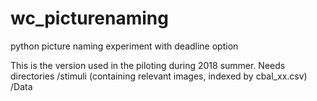 # wc_picturenaming
python picture naming experiment with deadline option

This is the version used in the piloting during 2018 summer.
Needs directories
/stimuli (containing relevant images, indexed by cbal_xx.csv)
/Data
